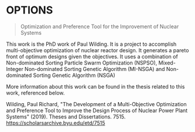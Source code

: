 # OPTIONS
> Optimization and Preference Tool for the Improvement of Nuclear Systems

This work is the PhD work of Paul Wilding. It is a project to accomplish multi-objective optimization of nuclear reactor design. It generates a pareto front of optimum designs given the objectives. It uses a combination of Non-dominated Sorting Particle Swarm Optimization (NSPSO), Mixed-Integer Non-dominated Sorting Genetic Algorithm (MI-NSGA) and Non-dominated Sorting Genetic Algorithm (NSGA)

More information about this work can be found in the thesis related to this work, referenced below.

Wilding, Paul Richard, "The Development of a Multi-Objective Optimization and Preference Tool to Improve the Design Process of Nuclear Power Plant Systems" (2019). Theses and Dissertations. 7515.
https://scholarsarchive.byu.edu/etd/7515 